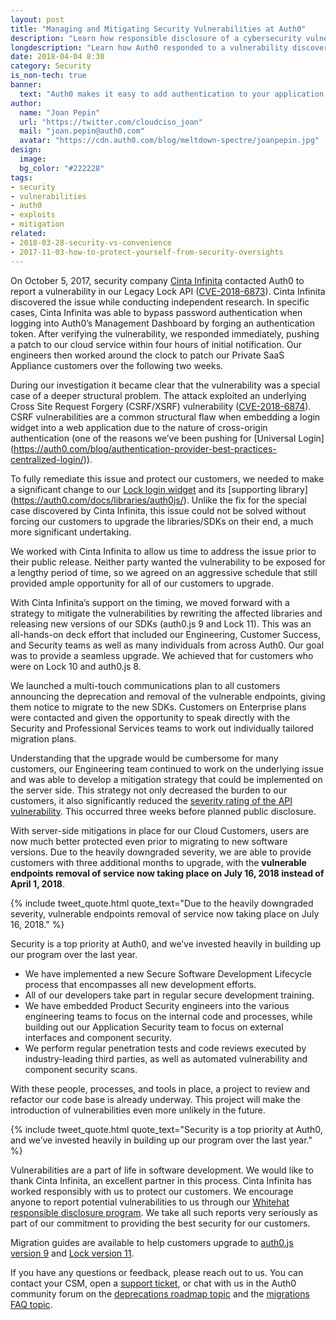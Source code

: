```yaml
---
layout: post
title: "Managing and Mitigating Security Vulnerabilities at Auth0"
description: "Learn how responsible disclosure of a cybersecurity vulnerability made the risk mitigation process safe for Auth0 customers and vendors."
longdescription: "Learn how Auth0 responded to a vulnerability discovered by Cinta Infinita to ultimately provide stronger security for all their customers and vendors. This blog dives into the responsible disclosure process and outcomes."
date: 2018-04-04 8:30
category: Security
is_non-tech: true
banner:
  text: "Auth0 makes it easy to add authentication to your application."
author:
  name: "Joan Pepin"
  url: "https://twitter.com/cloudciso_joan"
  mail: "joan.pepin@auth0.com"
  avatar: "https://cdn.auth0.com/blog/meltdown-spectre/joanpepin.jpg"
design:
  image: 
  bg_color: "#222228"
tags:
- security
- vulnerabilities
- auth0
- exploits
- mitigation
related:
- 2018-03-28-security-vs-convenience
- 2017-11-03-how-to-protect-yourself-from-security-oversights
---
```


On October 5, 2017, security company [Cinta Infinita](http://www.cintainfinita.com) contacted Auth0 to report a vulnerability in our Legacy Lock API ([CVE-2018-6873](https://cve.mitre.org/cgi-bin/cvename.cgi?name=CVE-2018-6873)). Cinta Infinita discovered the issue while conducting independent research. In specific cases, Cinta Infinita was able to bypass password authentication when logging into Auth0’s Management Dashboard by forging an authentication token. After verifying the vulnerability, we responded immediately, pushing a patch to our cloud service within four hours of initial notification. Our engineers then worked around the clock to patch our Private SaaS Appliance customers over the following two weeks.
 
During our investigation it became clear that the vulnerability was a special case of a deeper structural problem. The attack exploited an underlying Cross Site Request Forgery (CSRF/XSRF) vulnerability ([CVE-2018-6874](https://cve.mitre.org/cgi-bin/cvename.cgi?name=CVE-2018-6874)). CSRF vulnerabilities are a common structural flaw when embedding a login widget into a web application due to the nature of cross-origin authentication (one of the reasons we’ve been pushing for [Universal Login] (https://auth0.com/blog/authentication-provider-best-practices-centralized-login/)).
 
To fully remediate this issue and protect our customers, we needed to make a significant change to our [Lock login widget](https://auth0.com/lock) and its [supporting library] (https://auth0.com/docs/libraries/auth0js/). Unlike the fix for the special case discovered by Cinta Infinita, this issue could not be solved without forcing our customers to upgrade the libraries/SDKs on their end, a much more significant undertaking.
 
We worked with Cinta Infinita to allow us time to address the issue prior to their public release. Neither party wanted the vulnerability to be exposed for a lengthy period of time, so we agreed on an aggressive schedule that still provided ample opportunity for all of our customers to upgrade.
 
With Cinta Infinita’s support on the timing, we moved forward with a strategy to mitigate the vulnerabilities by rewriting the affected libraries and releasing new versions of our SDKs (auth0.js 9 and Lock 11). This was an all-hands-on deck effort that included our Engineering, Customer Success, and Security teams as well as many individuals from across Auth0. Our goal was to provide a seamless upgrade. We achieved that for customers who were on Lock 10 and auth0.js 8.

We launched a multi-touch communications plan to all customers announcing the deprecation and removal of the vulnerable endpoints, giving them notice to migrate to the new SDKs. Customers on Enterprise plans were contacted and given the opportunity to speak directly with the Security and Professional Services teams to work out individually tailored migration plans.

Understanding that the upgrade would be cumbersome for many customers, our Engineering team continued to work on the underlying issue and was able to develop a mitigation strategy that could be implemented on the server side. This strategy not only decreased the burden to our customers, it also significantly reduced the <a href="https://www.owasp.org/index.php/Cross-Site_Request_Forgery_(CSRF)_Prevention_Cheat_Sheet#Verifying_Same_Origin_with_Standard_Headers">severity rating of the API vulnerability</a>. This occurred three weeks before planned public disclosure.
 
With server-side mitigations in place for our Cloud Customers, users are now much better protected even prior to migrating to new software versions. Due to the heavily downgraded severity, we are able to provide customers with three additional months to upgrade, with the **vulnerable endpoints removal of service now taking place on July 16, 2018 instead of April 1, 2018**.

{% include tweet_quote.html quote_text="Due to the heavily downgraded severity, vulnerable endpoints removal of service now taking place on July 16, 2018." %}

Security is a top priority at Auth0, and we’ve invested heavily in building up our program over the last year.

* We have implemented a new Secure Software Development Lifecycle process that encompasses all new development efforts.
* All of our developers take part in regular secure development training.
* We have embedded Product Security engineers into the various engineering teams to focus on the internal code and processes, while building out our Application Security team to focus on external interfaces and component security.
* We perform regular penetration tests and code reviews executed by industry-leading third parties, as well as automated vulnerability and component security scans.

With these people, processes, and tools in place, a project to review and refactor our code base is already underway. This project will make the introduction of vulnerabilities even more unlikely in the future.

{% include tweet_quote.html quote_text="Security is a top priority at Auth0, and we’ve invested heavily in building up our program over the last year." %}

Vulnerabilities are a part of life in software development. We would like to thank Cinta Infinita, an excellent partner in this process. Cinta Infinita has worked responsibly with us to protect our customers. We encourage anyone to report potential vulnerabilities to us through our [Whitehat responsible disclosure program](https://auth0.com/whitehat). We take all such reports very seriously as part of our commitment to providing the best security for our customers.

Migration guides are available to help customers upgrade to [auth0.js version 9](https://auth0.com/docs/libraries/auth0js/v9/migration-guide) and [Lock version 11](https://auth0.com/docs/libraries/lock/v11/migration-guide).

If you have any questions or feedback, please reach out to us. You can contact your CSM, open a [support ticket](https://support.auth0.com/), or chat with us in the Auth0 community forum on the [deprecations roadmap topic](https://community.auth0.com/t/upgrade-reminder-changes-to-deprecation-roadmap/9552 ) and the [migrations FAQ topic](https://community.auth0.com/t/april-1st-migrations-deprecations-faq/9723).
